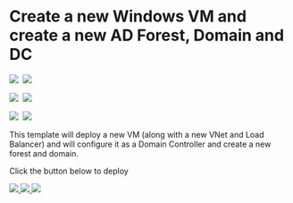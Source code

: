 # Create a new Windows VM and create a new AD Forest, Domain and DC

<IMG SRC="https://azbotstorage.blob.core.windows.net/badges/active-directory-new-domain/PublicLastTestDate.svg" />&nbsp;
<IMG SRC="https://azbotstorage.blob.core.windows.net/badges/active-directory-new-domain/PublicDeployment.svg" />&nbsp;

<IMG SRC="https://azbotstorage.blob.core.windows.net/badges/active-directory-new-domain/FairfaxLastTestDate.svg" />&nbsp;
<IMG SRC="https://azbotstorage.blob.core.windows.net/badges/active-directory-new-domain/FairfaxDeployment.svg" />&nbsp;

<IMG SRC="https://azbotstorage.blob.core.windows.net/badges/active-directory-new-domain/BestPracticeResult.svg" />&nbsp;
<IMG SRC="https://azbotstorage.blob.core.windows.net/badges/active-directory-new-domain/CredScanResult.svg" />&nbsp;

This template will deploy a new VM (along with a new VNet and Load Balancer) and will configure it as a Domain Controller and create a new forest and domain.

Click the button below to deploy

<a href="https://portal.azure.com/#create/Microsoft.Template/uri/https%3A%2F%2Fraw.githubusercontent.com%2FAzure%2Fazure-quickstart-templates%2Fmaster%2Factive-directory-new-domain%2Fazuredeploy.json" target="_blank">
    <img src="http://azuredeploy.net/deploybutton.png"/>
</a>
<a href="https://portal.azure.us/#create/Microsoft.Template/uri/https%3A%2F%2Fraw.githubusercontent.com%2FAzure%2Fazure-quickstart-templates%2Fmaster%2Factive-directory-new-domain%2Fazuredeploy.json" target="_blank">
    <img src="http://azuredeploy.net/AzureGov.png"/>
</a>
<a href="http://armviz.io/#/?load=https%3A%2F%2Fraw.githubusercontent.com%2FAzure%2Fazure-quickstart-templates%2Fmaster%2Factive-directory-new-domain%2Fazuredeploy.json" target="_blank">
    <img src="http://armviz.io/visualizebutton.png"/>
</a>
